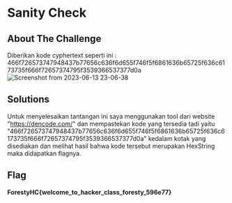 # Sanity Check
## About The Challenge

Diberikan kode cyphertext seperti ini :
466f726573747948437b77656c636f6d655f746f5f6861636b65725f636c6173735f666f72657374795f3539366537377d0a
![Screenshot from 2023-06-13 23-06-38](https://github.com/yogasungkowo/CTF-WRITEUP/assets/93362737/ff2fdb17-cd95-40ab-8dcb-9ec298911d92)

## Solutions
Untuk menyelesaikan tantangan ini saya menggunakan tool dari website "https://dencode.com/" dan mempastekan kode yang tersedia tadi yaitu "466f726573747948437b77656c636f6d655f746f5f6861636b65725f636c6173735f666f72657374795f3539366537377d0a" kedalam kotak yang disediakan dan melihat hasil bahwa kode tersebut merupakan HexString maka didapatkan flagnya.

## Flag
**ForestyHC{welcome_to_hacker_class_foresty_596e77}**
